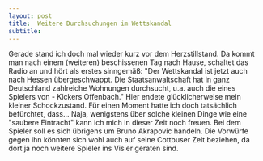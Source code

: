 ```yaml
---
layout: post
title:  Weitere Durchsuchungen im Wettskandal
subtitle:  
---
```


Gerade stand ich doch mal wieder kurz vor dem Herzstillstand. Da kommt man nach einem (weiteren) beschissenen Tag nach Hause, schaltet das Radio an und hört als erstes sinngemäß: "Der Wettskandal ist jetzt auch nach Hessen übergeschwappt. Die Staatsanwaltschaft hat in ganz Deutschland zahlreiche Wohnungen durchsucht, u.a. auch die eines Spielers von - Kickers Offenbach." Hier endete glücklicherweise mein kleiner Schockzustand. Für einen Moment hatte ich doch tatsächlich befürchtet, dass... Naja, wenigstens über solche kleinen Dinge wie eine "saubere Eintracht" kann ich mich in dieser Zeit noch freuen. Bei dem Spieler soll es sich übrigens um Bruno Akrapovic handeln. Die Vorwürfe gegen ihn könnten sich wohl auch auf seine Cottbuser Zeit beziehen, da dort ja noch weitere Spieler ins Visier geraten sind. 


